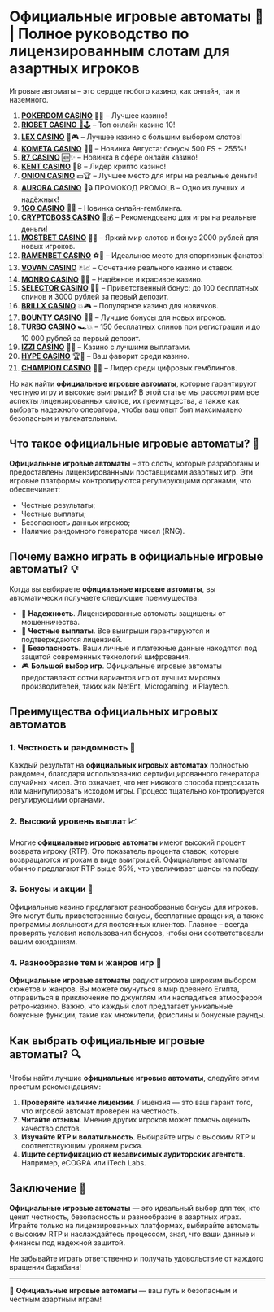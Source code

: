 # Официальные игровые автоматы 🎰 | Полное руководство по лицензированным слотам для азартных игроков
Игровые автоматы – это сердце любого казино, как онлайн, так и наземного. 
1. [**POKERDOM CASINO**](https://4pd-stat.com/click/65c385136bcc63141167f1e3/4450/13807/subaccount) 🎰🔥 – Лучшее казино!
1. [**RIOBET CASINO** 🌟🕹️](https://tracker.rioaffi.com/link?btag=1027246_346134) – Топ онлайн казино 10!
1. [**LEX CASINO**](https://lex-ircp01.com/c71ab4dfb) 🎯🎮 – Лучшее казино с большим выбором слотов!
1. [**KOMETA CASINO**](https://stars-flight.com/s2371995e) 🚀🎁 – Новинка Августа: бонусы 500 FS + 255%!
1. [**R7 CASINO**](https://aristocratic-hall.com/s9f210880) 🆕✨ – Новинка в сфере онлайн казино!
1. [**KENT CASINO**](https://passage-through-deserts.com/de0514c15) 💎₿ – Лидер крипто казино!
1. [**ONION CASINO**](https://obclk001-2d.top/click?offer_id=986&partner_id=10542&landing_id=1798&utm_medium=affiliate&sub_1=oncasino3) 💵🏆 – Лучшее место для игры на реальные деньги!
1. [**AURORA CASINO**](https://10trafic-stat2.com/click/668546566bcc6313411604c7/6766/15114/subaccount?promocode=PROMOLB) 🌌🔒 ПРОМОКОД PROMOLB – Одно из лучших и надёжных!
1. [**1GO CASINO**](https://1go-ircp01.com/ce015f410) 🎉🎲 – Новинка онлайн-гемблинга.
1. [**CRYPTOBOSS CASINO**](https://cryptobossc.online/d847bcfa9) 👑💰 – Рекомендовано для игры на реальные деньги!
1. [**MOSTBET CASINO**](https://ktbtis024ifqfn0mst.com/beQs) 🎡💫 – Яркий мир слотов и бонус 2000 рублей для новых игроков.
1. [**RAMENBET CASINO**](https://get.saltyram.com/ru/registration?apkpop=0&partner=p24970p3296034p5526) ⚽🏅 – Идеальное место для спортивных фанатов!
1. [**VOVAN CASINO**](https://vovan.site/d2375cf9b) 🃏📈 – Сочетание реального казино и ставок.
1. [**MONRO CASINO**](https://mnr-ircp01.com/c3ce72a2c) 🌟💖 – Надёжное и красивое казино.
1. [**SELECTOR CASINO**](https://gosel.pl/SELVK) 🎁🎉 – Приветственный бонус: до 100 бесплатных спинов и 3000 рублей за первый депозит.
1. [**BRILLX CASINO**](https://brillx.pub/BRIVK) 💥🎮 – Популярное казино для новичков.
1. [**BOUNTY CASINO**](https://bounty-casino.de/BOVK) 🎯🎁 – Лучшие бонусы для новых игроков.
1. [**TURBO CASINO**](https://turbo-casino.pro/TURVK) 🏎️💥 – 150 бесплатных спинов при регистрации и до 10 000 рублей за первый депозит.
1. [**IZZI CASINO**](https://izzi-fr03.com/ca7c8a7b7) 💸🔝 – Казино с лучшими выплатами.
1. [**HYPE CASINO**](https://hypekaz.com/dc2f44ad0) 🏆🎉 – Ваш фаворит среди казино.
1. [**CHAMPION CASINO**](https://champcasino.ink/pobeda/doa-hats?p80412p305331p112c) 🥇🎰 – Лидер среди цифровых гемблингов.

Но как найти **официальные игровые автоматы**, которые гарантируют честную игру и высокие выигрыши? В этой статье мы рассмотрим все аспекты лицензированных слотов, их преимущества, а также как выбрать надежного оператора, чтобы ваш опыт был максимально безопасным и увлекательным.

## Что такое официальные игровые автоматы? 🎲

**Официальные игровые автоматы** – это слоты, которые разработаны и предоставлены лицензированными поставщиками азартных игр. Эти игровые платформы контролируются регулирующими органами, что обеспечивает:

- Честные результаты;
- Честные выплаты;
- Безопасность данных игроков;
- Наличие рандомного генератора чисел (RNG).

## Почему важно играть в официальные игровые автоматы? 💡

Когда вы выбираете **официальные игровые автоматы**, вы автоматически получаете следующие преимущества:

- 🎰 **Надежность**. Лицензированные автоматы защищены от мошенничества.
- 💸 **Честные выплаты**. Все выигрыши гарантируются и подтверждаются лицензией.
- 🔐 **Безопасность**. Ваши личные и платежные данные находятся под защитой современных технологий шифрования.
- 🎮 **Большой выбор игр**. Официальные игровые автоматы предоставляют сотни вариантов игр от лучших мировых производителей, таких как NetEnt, Microgaming, и Playtech.

## Преимущества официальных игровых автоматов

### 1. Честность и рандомность 🔄

Каждый результат на **официальных игровых автоматах** полностью рандомен, благодаря использованию сертифицированного генератора случайных чисел. Это означает, что нет никакого способа предсказать или манипулировать исходом игры. Процесс тщательно контролируется регулирующими органами.

### 2. Высокий уровень выплат 📈

Многие **официальные игровые автоматы** имеют высокий процент возврата игроку (RTP). Это показатель процента ставок, которые возвращаются игрокам в виде выигрышей. Официальные автоматы обычно предлагают RTP выше 95%, что увеличивает шансы на победу.

### 3. Бонусы и акции 🎁

Официальные казино предлагают разнообразные бонусы для игроков. Это могут быть приветственные бонусы, бесплатные вращения, а также программы лояльности для постоянных клиентов. Главное – всегда проверять условия использования бонусов, чтобы они соответствовали вашим ожиданиям.

### 4. Разнообразие тем и жанров игр 🎨

**Официальные игровые автоматы** радуют игроков широким выбором сюжетов и жанров. Вы можете окунуться в мир древнего Египта, отправиться в приключение по джунглям или насладиться атмосферой ретро-казино. Важно, что каждый слот предлагает уникальные бонусные функции, такие как множители, фриспины и бонусные раунды.

## Как выбрать официальные игровые автоматы? 🔍

Чтобы найти лучшие **официальные игровые автоматы**, следуйте этим простым рекомендациям:

1. **Проверяйте наличие лицензии**. Лицензия — это ваш гарант того, что игровой автомат проверен на честность.
2. **Читайте отзывы**. Мнение других игроков может помочь оценить качество слотов.
3. **Изучайте RTP и волатильность**. Выбирайте игры с высоким RTP и соответствующим уровнем риска.
4. **Ищите сертификацию от независимых аудиторских агентств**. Например, eCOGRA или iTech Labs.

## Заключение 🎯

**Официальные игровые автоматы** — это идеальный выбор для тех, кто ценит честность, безопасность и разнообразие в азартных играх. Играйте только на лицензированных платформах, выбирайте автоматы с высоким RTP и наслаждайтесь процессом, зная, что ваши данные и финансы под надежной защитой.

Не забывайте играть ответственно и получать удовольствие от каждого вращения барабана!

---

🎰 **Официальные игровые автоматы** — ваш путь к безопасным и честным азартным играм!

